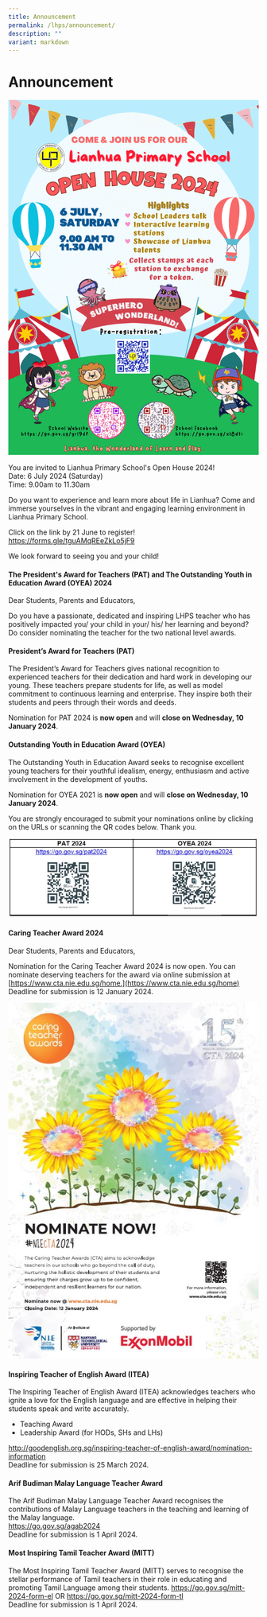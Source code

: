 ```yaml
---
title: Announcement
permalink: /lhps/announcement/
description: ""
variant: markdown
---
```

# Announcement

![](/images/Lphs/OpenHouse2024PosterFinal.png)

You are invited to Lianhua Primary School's Open House 2024!<br>
Date: 6 July 2024 (Saturday)<br>
Time: 9.00am to 11.30am

Do you want to experience and learn more about life in Lianhua? Come and immerse yourselves in the vibrant and engaging learning environment in Lianhua Primary School.

Click on the link by 21 June to register! https://forms.gle/tguAMqREeZkLo5jF9

We look forward to seeing you and your child!

#### The President's Award for Teachers (PAT) and The Outstanding Youth in Education Award (OYEA) 2024
     

Dear Students, Parents and Educators,

Do you have a passionate, dedicated and inspiring LHPS teacher who has positively impacted you/ your child in your/ his/ her learning and beyond?  Do consider nominating the teacher for the two national level awards.

#### President’s Award for Teachers (PAT)

The President’s Award for Teachers gives national recognition to experienced teachers for their dedication and hard work in developing our young.  These teachers prepare students for life, as well as model commitment to continuous learning and enterprise.  They inspire both their students and peers through their words and deeds. 

Nomination for PAT 2024 is **now open** and will **close on Wednesday, 10 January 2024**.

#### Outstanding Youth in Education Award (OYEA)

The Outstanding Youth in Education Award seeks to recognise excellent young teachers for their youthful idealism, energy, enthusiasm and active involvement in the development of youths. 

Nomination for OYEA 2021 is **now open** and will **close on Wednesday, 10 January 2024**. 

You are strongly encouraged to submit your nominations online by clicking on the URLs or scanning the QR codes below.  Thank you.

![](/images/pat_oyea_2024.JPG)

#### Caring Teacher Award 2024

 
Dear Students, Parents and Educators,

Nomination for the Caring Teacher Award 2024 is now open. You can nominate deserving teachers for the award via online submission at [https://www.cta.nie.edu.sg/home.](https://www.cta.nie.edu.sg/home)&nbsp;
Deadline for submission is 12 January 2024.

![](/images/caringteacheraward2024new.jpg)

<h4>Inspiring Teacher of English Award (ITEA)</h4>

The Inspiring Teacher of English Award (ITEA) acknowledges teachers who ignite a love for the English language and are effective in helping their students speak and write accurately.

<ul>
  <li>Teaching Award</li>
  <li>Leadership Award (for HODs, SHs and LHs)</li>
</ul>
<a href="http://goodenglish.org.sg/inspiring-teacher-of-english-award/nomination-information">http://goodenglish.org.sg/inspiring-teacher-of-english-award/nomination-information</a>
<br>
Deadline for submission is 25 March 2024.

<h4>Arif Budiman Malay Language Teacher Award</h4>

The Arif Budiman Malay Language Teacher Award recognises the contributions of Malay Language teachers in the teaching and learning of the Malay language. <br>
<a href="https://go.gov.sg/agab2024">https://go.gov.sg/agab2024</a> <br>
Deadline for submission is 1 April 2024.


<h4>Most Inspiring Tamil Teacher Award (MITT)</h4>

The Most Inspiring Tamil Teacher Award (MITT) serves to recognise the stellar performance of Tamil teachers in their role in educating and promoting Tamil Language among their students.
<a href="https://go.gov.sg/mitt-2024-form-el">https://go.gov.sg/mitt-2024-form-el</a> OR <a href="https://go.gov.sg/mitt-2024-form-tl">https://go.gov.sg/mitt-2024-form-tl</a><br>
Deadline for submission is 1 April 2024.
